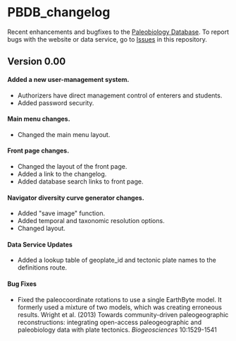 # PBDB_changelog

Recent enhancements and bugfixes to the [Paleobiology Database](www.paleobiodb.org). To report bugs with the website or data service, go to [Issues](https://github.com/paleobiodb/PBDB_changelog/issues) in this repository.

## Version 0.00
#### Added a new user-management system.
+ Authorizers have direct management control of enterers and students.
+ Added password security.

#### Main menu changes.
+ Changed the main menu layout.

#### Front page changes.
+ Changed the layout of the front page.
+ Added a link to the changelog.
+ Added database search links to front page.

#### Navigator diversity curve generator changes.
+ Added "save image" function.
+ Added temporal and taxonomic resolution options.
+ Changed layout.

#### Data Service Updates
+ Added a lookup table of geoplate_id and tectonic plate names to the definitions route.

#### Bug Fixes
+ Fixed the paleocoordinate rotations to use a single EarthByte model. It formerly used a mixture of two models, which was creating erroneous results.
Wright et al. (2013) Towards community-driven paleogeographic reconstructions: integrating open-access paleogeographic and paleobiology data with plate tectonics. *Biogeosciences* 10:1529-1541
